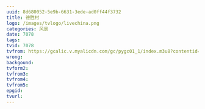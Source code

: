```yaml
---
uuid: 8d680052-5e9b-6631-3ede-ad0ff44f3732
title: 德胜村
logo: /images/tvlogo/livechina.png
categories: 风景
date: 7078
tags:
tvid: 7078
tvfrom: https://gcalic.v.myalicdn.com/gc/pygc01_1/index.m3u8?contentid=2820180516001
wrong:
backgound:
tvform2:
tvfrom3:
tvfrom4:
tvfrom5:
epgid:
tvurl:
---
```

